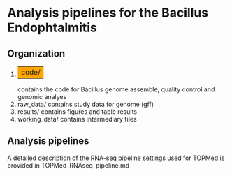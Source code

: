 # Analysis pipelines for the Bacillus Endophtalmitis

## Organization
1. <table><tr><td bgcolor=orange>code/</td></tr></table> contains the code for Bacillus genome assemble, quality control and genomic analyes  
2. raw_data/ contains study data for genome (gff)
3. results/ contains figures and table results 
4. working_data/ contains intermediary files  

## Analysis pipelines
A detailed description of the RNA-seq pipeline settings used for TOPMed is provided in TOPMed_RNAseq_pipeline.md
